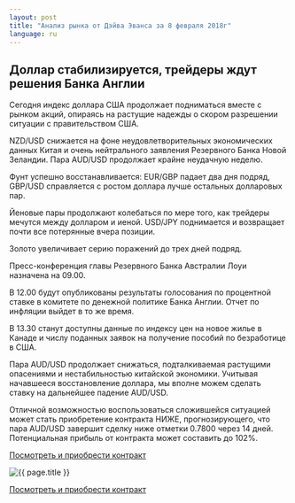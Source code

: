 ```yaml
---
layout: post
title: "Анализ рынка от Дэйва Эванса за 8 февраля 2018г"
language: ru
---
```

## Доллар стабилизируется, трейдеры ждут решения Банка Англии

Сегодня индекс доллара США продолжает подниматься вместе с рынком акций, опираясь на растущие надежды о скором разрешении ситуации с правительством США.

NZD/USD снижается на фоне неудовлетворительных экономических данных Китая и очень нейтрального заявления Резервного Банка Новой Зеландии. Пара AUD/USD продолжает крайне неудачную неделю.

Фунт успешно восстанавливается: EUR/GBP падает два дня подряд, GBP/USD справляется с ростом доллара лучше остальных долларовых пар.

Йеновые пары продолжают колебаться по мере того, как трейдеры мечутся между долларом и иеной. USD/JPY поднимается и возвращает почти все потерянные вчера позиции.

Золото увеличивает серию поражений до трех дней подряд.
 
 
Пресс-конференция главы Резервного Банка Австралии Лоуи назначена на 09.00.

В 12.00 будут опубликованы результаты голосования по процентной ставке в комитете по денежной политике Банка Англии. Отчет по инфляции выйдет в то же время.

В 13.30 станут доступны данные по индексу цен на новое жилье в Канаде и числу поданных заявок на получение пособий по безработице в США.
 
 
Пара AUD/USD продолжает снижаться, подталкиваемая растущими опасениями и нестабильностью китайской экономики. Учитывая начавшееся восстановление доллара, мы вполне можем сделать ставку на дальнейшее падение AUD/USD.

Отличной возможностью воспользоваться сложившейся ситуацией может стать приобретение контракта НИЖЕ, прогнозирующего, что пара AUD/USD завершит сделку ниже отметки 0.7800 через 14 дней. Потенциальная прибыль от контракта может составить до 102%.

<a href="http://record.binary.com/_bivVDfg8lHux76XffYA0JmNd7ZgqdRLk/1/market=forex&underlying=frxAUDUSD&formname=higherlower&duration_amount=14&duration_units=d&amount=10&amount_type=payout&expiry_type=duration&barrier=0.7800&s=1&t=AGAo0wZxiuWVUSIZnKLQvZ0co5lt24DG" target="_blank">Посмотреть и приобрести контракт</a>

<img src="{{ site.url }}/images/feb-18/ru-08-feb-18.png" alt="{{ page.title }}"  title="{{ page.title }}">

<a href="%LINK%%?https://www.binary.com/d/trade.cgi?market=forex&underlying=frxAUDUSD&formname=higherlower&duration_amount=14&duration_units=d&amount=10&amount_type=payout&expiry_type=duration&barrier=0.7800&s=1&t=AGAo0wZxiuWVUSIZnKLQvZ0co5lt24DG" target="_blank">Посмотреть и приобрести контракт</a>

